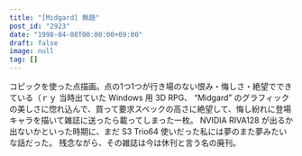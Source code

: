 ```yaml
---
title: "[Midgard] 無題"
post_id: "2923"
date: "1998-04-08T00:00:00+09:00"
draft: false
image: null
tag: []
---
```



コピックを使った点描画。点の1つ1つが行き場のない恨み・悔しさ・絶望でできている（ｒｙ 当時出ていた Windows 用 3D RPG、 “Midgard” のグラフィックの美しさに惚れ込んで、買って要求スペックの高さに絶望して、悔し紛れに登場キャラを描いて雑誌に送ったら載ってしまった一枚。  NVIDIA RIVA128 が出るか出ないかといった時期に、まだ S3 Trio64 使いだった私には夢のまた夢みたいな話だった。 残念ながら、その雑誌は今は休刊と言う名の廃刊。
